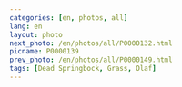 ```yaml
---
categories: [en, photos, all]
lang: en
layout: photo
next_photo: /en/photos/all/P0000132.html
picname: P0000139
prev_photo: /en/photos/all/P0000149.html
tags: [Dead Springbock, Grass, Olaf]
---
```

